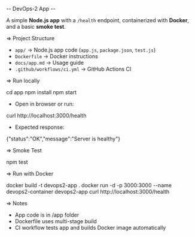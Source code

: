 -- DevOps-2 App --

A simple **Node.js app** with a `/health` endpoint, containerized with **Docker**, and a basic **smoke test**.


=> Project Structure

- `app/` → Node.js app code (`app.js`, `package.json`, `test.js`)  
- `Dockerfile` → Docker instructions  
- `docs/app.md` → Usage guide  
- `.github/workflows/ci.yml` → GitHub Actions CI  


=> Run locally

cd app
npm install
npm start

- Open in browser or run:

curl http://localhost:3000/health

- Expected response:

{"status":"OK","message":"Server is healthy"}



=> Smoke Test

npm test


=> Run with Docker

docker build -t devops2-app .
docker run -d -p 3000:3000 --name devops2-container devops2-app
curl http://localhost:3000/health


=> Notes 

- App code is in /app folder
- Dockerfile uses multi-stage build
- CI workflow tests app and builds Docker image automatically